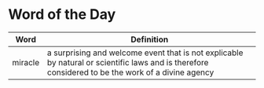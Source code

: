 # Word of the Day

|Word|Definition|
|---|---|
|miracle|a surprising and welcome event that is not explicable by natural or scientific laws and is therefore considered to be the work of a divine agency|